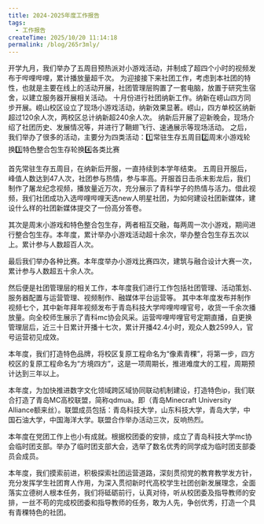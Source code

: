 ```yaml
---
title: 2024-2025年度工作报告
tags:
  - 工作报告
createTime: 2025/10/20 11:14:18
permalink: /blog/265r3mly/
---
```


开学九月，我们举办了五周目预热派对小游戏活动，并制成了超四个小时的视频发布于哔哩哔哩，累计播放量超千次。
为迎接接下来社团工作，考虑到本社团的特性，也就是主要在线上的活动开展，社团管理层购置了一套电脑，放置于研究生宿舍，以建立服务器开展相关活动。
十月份进行社团纳新工作。纳新在崂山四方同步开展。崂山校区设立了现场小游戏活动，纳新效果显著。崂山，四方单校区纳新超过120余人次，两校区总计纳新超240余人次。
纳新后开展了迎新晚会，现场介绍了社团历史、发展情况等，并进行了鞘翅飞行、速通展示等现场活动。
之后，我们举办了很多的活动，主要分为四类活动：1️⃣常驻生存五周目2️⃣周末小游戏轮换3️⃣特色整合包生存轮换4️⃣各类比赛

首先常驻生存五周目，在纳新后开服，一直持续到本学年结束。
五周目开服后，峰值人数达到47人次，社团参与热情，参与率高。开服首日击杀末影龙后，我们制作了屠龙纪念视频，播放量近万次，充分展示了青科学子的热情与活力。借此视频，我们社团成功入选哔哩哔哩天选new人明星社团，为如何建设社团新媒体，建设什么样的社团新媒体提交了一份高分答卷。

其次是周末小游戏和特色整合包生存，两者相互交融，每两周一次小游戏，期间进行整合包生存。本年度，累计举办小游戏活动超十余次，举办整合包生存五次以上。累计参与人数超百人次。

最后我们举办各种比赛。本年度举办小游戏比赛四次，建筑与融合设计大赛一次，累计参与人数超五十余人次。

然后便是社团管理层的相关工作，本年度我们进行工作包括社团管理、活动策划、服务器配置与运营管理、视频制作、融媒体平台运营等。
其中本年度发布并制作视频七个，其中新年拜年视频发布于青岛科技大学哔哩哔哩官号，收货一千余次播放量。向全校师生展示了青科mc协会风采。运营哔哩哔哩官号定期直播，自更换管理层后，近三十日累计开播十七次，累计开播42.4小时，观众人数2599人，官号运营初见成效。

本年度，我们打造特色品牌，将校区复原工程命名为“像素青稞”，将第一步，四方校区的复原工程命名为“方境四方”，这是一项周期长，推进难度大的工程，周期预计达到三年以上。

本年度，为加快推进数字文化领域跨区域协同联动机制建设，打造特色ip，我们联合打造了青岛MC高校联盟，简称qdmua。即（青岛Minecraft University Alliance额来丝）。联盟成员包括：青岛科技大学，山东科技大学，青岛大学，中国石油大学，中国海洋大学。联盟合作举办活动三次，反响热烈。

本年度在党团工作上也小有成就。根据校团委的安排，成立了青岛科技大学mc协会临时团支部。举办了临时团支部大会，选举了数名优秀的同学成为临时团支部委员会成员。

本年度，我们摸索前进，积极探索社团运营道路，深刻贯彻党的教育教学发方针，充分发挥学生社团育人作用，为深入贯彻新时代高校学生社团创新发展理念，全面落实立德树人根本任务，我们将砥砺前行，认真对待，听从校团委及指导教师的安排，一丝不苟的完成校团委和指导教师的任务，敢为人先，争创优秀，打造一个具有青稞特色的社团。
